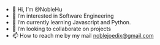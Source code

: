 - 👋 Hi, I’m @NobleHu
- 👀 I’m interested in Software Engineering
- 🌱 I’m currently learning Javascript and Python.
- 💞️ I’m looking to collaborate on projects
- 📫 How to reach me by my mail noblejoedix@gmail.com

<!---
NobleHu/NobleHu is a ✨ special ✨ repository because its `README.md` (this file) appears on your GitHub profile.
You can click the Preview link to take a look at your changes.
--->
